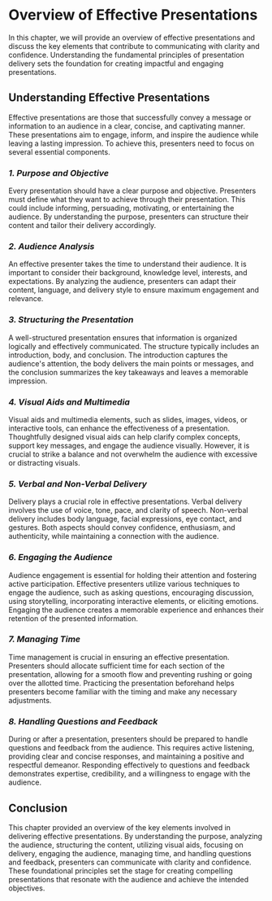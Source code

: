 Overview of Effective Presentations
============================================

In this chapter, we will provide an overview of effective presentations and discuss the key elements that contribute to communicating with clarity and confidence. Understanding the fundamental principles of presentation delivery sets the foundation for creating impactful and engaging presentations.

**Understanding Effective Presentations**
-----------------------------------------

Effective presentations are those that successfully convey a message or information to an audience in a clear, concise, and captivating manner. These presentations aim to engage, inform, and inspire the audience while leaving a lasting impression. To achieve this, presenters need to focus on several essential components.

### *1. Purpose and Objective*

Every presentation should have a clear purpose and objective. Presenters must define what they want to achieve through their presentation. This could include informing, persuading, motivating, or entertaining the audience. By understanding the purpose, presenters can structure their content and tailor their delivery accordingly.

### *2. Audience Analysis*

An effective presenter takes the time to understand their audience. It is important to consider their background, knowledge level, interests, and expectations. By analyzing the audience, presenters can adapt their content, language, and delivery style to ensure maximum engagement and relevance.

### *3. Structuring the Presentation*

A well-structured presentation ensures that information is organized logically and effectively communicated. The structure typically includes an introduction, body, and conclusion. The introduction captures the audience's attention, the body delivers the main points or messages, and the conclusion summarizes the key takeaways and leaves a memorable impression.

### *4. Visual Aids and Multimedia*

Visual aids and multimedia elements, such as slides, images, videos, or interactive tools, can enhance the effectiveness of a presentation. Thoughtfully designed visual aids can help clarify complex concepts, support key messages, and engage the audience visually. However, it is crucial to strike a balance and not overwhelm the audience with excessive or distracting visuals.

### *5. Verbal and Non-Verbal Delivery*

Delivery plays a crucial role in effective presentations. Verbal delivery involves the use of voice, tone, pace, and clarity of speech. Non-verbal delivery includes body language, facial expressions, eye contact, and gestures. Both aspects should convey confidence, enthusiasm, and authenticity, while maintaining a connection with the audience.

### *6. Engaging the Audience*

Audience engagement is essential for holding their attention and fostering active participation. Effective presenters utilize various techniques to engage the audience, such as asking questions, encouraging discussion, using storytelling, incorporating interactive elements, or eliciting emotions. Engaging the audience creates a memorable experience and enhances their retention of the presented information.

### *7. Managing Time*

Time management is crucial in ensuring an effective presentation. Presenters should allocate sufficient time for each section of the presentation, allowing for a smooth flow and preventing rushing or going over the allotted time. Practicing the presentation beforehand helps presenters become familiar with the timing and make any necessary adjustments.

### *8. Handling Questions and Feedback*

During or after a presentation, presenters should be prepared to handle questions and feedback from the audience. This requires active listening, providing clear and concise responses, and maintaining a positive and respectful demeanor. Responding effectively to questions and feedback demonstrates expertise, credibility, and a willingness to engage with the audience.

**Conclusion**
--------------

This chapter provided an overview of the key elements involved in delivering effective presentations. By understanding the purpose, analyzing the audience, structuring the content, utilizing visual aids, focusing on delivery, engaging the audience, managing time, and handling questions and feedback, presenters can communicate with clarity and confidence. These foundational principles set the stage for creating compelling presentations that resonate with the audience and achieve the intended objectives.
